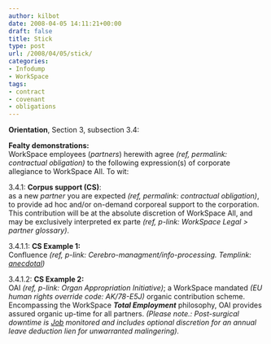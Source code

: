 ```yaml
---
author: kilbot
date: 2008-04-05 14:11:21+00:00
draft: false
title: Stick
type: post
url: /2008/04/05/stick/
categories:
- Infodump
- WorkSpace
tags:
- contract
- covenant
- obligations
---
```


**Orientation**, Section 3, subsection 3.4:

**Fealty demonstrations:**\
WorkSpace employees (_partners_) herewith agree _(ref, permalink: contractual obligation)_ to the following expression(s) of corporate allegiance to WorkSpace All. To wit:

3.4.1: **Corpus support (CS)**:\
as a new _partner_ you are expected _(ref, permalink: contractual obligation)_, to provide ad hoc and/or on-demand corporeal support to the corporation. This contribution will be at the absolute discretion of WorkSpace All, and may be exclusively interpreted ex parte _(ref, p-link: WorkSpace Legal > partner glossary)_.

3.4.1.1: **CS Example 1:**\
Confluence _(ref, p-link: Cerebro-managment/info-processing. Templink: [anecdotal](/2008/03/19/gives-god-head))_

3.4.1.2: **CS Example 2:**\
OAI _(ref, p-link: Organ Appropriation Initiative)_; a WorkSpace mandated _(EU human rights override code: AK/78-E5J)_ organic contribution scheme. Encompassing the WorkSpace **_Total Employment_** philosophy, OAI provides assured organic up-time for all partners. _(Please note.: Post-surgical downtime is [Job](/2008/03/09/job/) monitored and includes optional discretion for an annual leave deduction lien for unwarranted malingering)._
